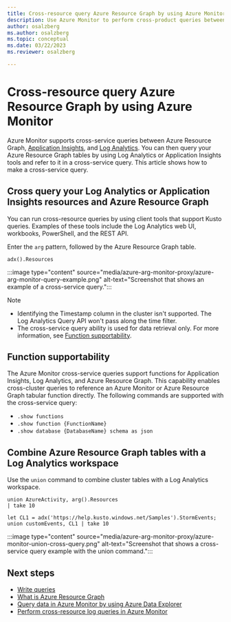 ```yaml
---
title: Cross-resource query Azure Resource Graph by using Azure Monitor
description: Use Azure Monitor to perform cross-product queries between Azure Resource Graph, Log Analytics workspaces, and classic Application Insights applications in Azure Monitor.
author: osalzberg
ms.author: osalzberg
ms.topic: conceptual
ms.date: 03/22/2023
ms.reviewer: osalzberg

---
```

# Cross-resource query Azure Resource Graph by using Azure Monitor
Azure Monitor supports cross-service queries between Azure Resource Graph, [Application Insights](../app/app-insights-overview.md), and [Log Analytics](../logs/data-platform-logs.md). You can then query your Azure Resource Graph tables by using Log Analytics or Application Insights tools and refer to it in a cross-service query. This article shows how to make a cross-service query.

## Cross query your Log Analytics or Application Insights resources and Azure Resource Graph

You can run cross-resource queries by using client tools that support Kusto queries. Examples of these tools include the Log Analytics web UI, workbooks, PowerShell, and the REST API.

Enter the `arg` pattern, followed by the Azure Resource Graph table.

```kusto
adx().Resources
```
:::image type="content" source="media/azure-arg-monitor-proxy/azure-arg-monitor-query-example.png" alt-text="Screenshot that shows an example of a cross-service query.":::

> [!NOTE]
>* Identifying the Timestamp column in the cluster isn't supported. The Log Analytics Query API won't pass along the time filter.
> * The cross-service query ability is used for data retrieval only. For more information, see [Function supportability](#function-supportability).

## Function supportability

The Azure Monitor cross-service queries support functions for Application Insights, Log Analytics, and Azure Resource Graph.
This capability enables cross-cluster queries to reference an Azure Monitor or Azure Resource Graph tabular function directly.
The following commands are supported with the cross-service query:

* `.show functions`
* `.show function {FunctionName}`
* `.show database {DatabaseName} schema as json`

## Combine Azure Resource Graph tables with a Log Analytics workspace

Use the `union` command to combine cluster tables with a Log Analytics workspace.

```kusto
union AzureActivity, arg().Resources
| take 10
```
```kusto
let CL1 = adx('https://help.kusto.windows.net/Samples').StormEvents;
union customEvents, CL1 | take 10
```
:::image type="content" source="media/azure-arg-monitor-proxy/azure-monitor-union-cross-query.png" alt-text="Screenshot that shows a cross-service query example with the union command.":::

## Next steps
* [Write queries](/azure/data-explorer/write-queries)
* [What is Azure Resource Graph](https://learn.microsoft.com/azure/governance/resource-graph/overview)
* [Query data in Azure Monitor by using Azure Data Explorer](/azure/data-explorer/query-monitor-data)
* [Perform cross-resource log queries in Azure Monitor](../logs/cross-workspace-query.md)
